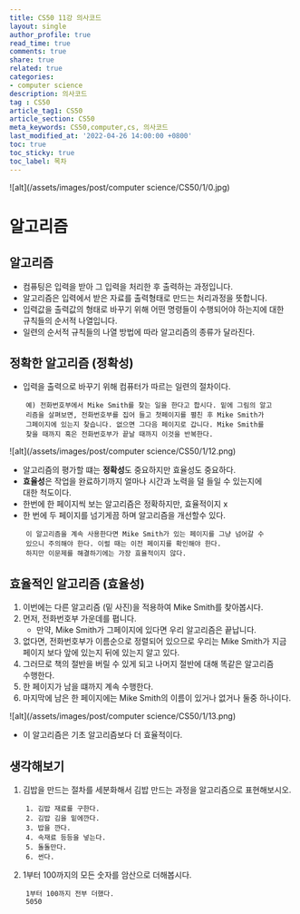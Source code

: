 ```yaml
---
title: CS50 11강 의사코드
layout: single
author_profile: true
read_time: true
comments: true
share: true
related: true
categories:
- computer science
description: 의사코드
tag : CS50
article_tag1: CS50
article_section: CS50
meta_keywords: CS50,computer,cs, 의사코드
last_modified_at: '2022-04-26 14:00:00 +0800'
toc: true
toc_sticky: true
toc_label: 목차
---
```


![alt](/assets/images/post/computer science/CS50/1/0.jpg)

알고리즘
=========

## 알고리즘

* 컴퓨팅은 입력을 받아 그 입력을 처리한 후 출력하는 과정입니다.
* 알고리즘은 입력에서 받은 자료를 출력형태로 만드는 처리과정을 뜻합니다.
* 입력값을 출력값의 형태로 바꾸기 위해 어떤 명령들이 수행되어야 하는지에 대한  
  규칙들의 순서적 나열입니다.
* 일련의 순서적 규칙들의 나열 방법에 따라 알고리즘의 종류가 달라진다.

## 정확한 알고리즘 (정확성)

* 입력을 출력으로 바꾸기 위해 컴퓨터가 따르는 일련의 절차이다.

```
    예) 전화번호부에서 Mike Smith를 찾는 일을 한다고 합시다. 밑에 그림의 알고
    리즘을 살펴보면, 전화번호부를 집어 들고 첫페이지를 펼친 후 Mike Smith가  
    그페이지에 있는지 찾습니다. 없으면 그다음 페이지로 갑니다. Mike Smith를
    찾을 때까지 혹은 전화번호부가 끝날 때까지 이것을 반복한다.
```

![alt](/assets/images/post/computer science/CS50/1/12.png)

* 알고리즘의 평가할 떄는 **정확성**도 중요하지만 효율성도 중요하다.
* **효율성**은 작업을 완료하기까지 얼마나 시간과 노력을 덜 들일 수 있는지에  
  대한 척도이다. 
* 한번에 한 페이지씩 보는 알고리즘은 정확하지만, 효율적이지 x
* 한 번에 두 페이지를 넘기게끔 하며 알고리즘을 개선할수 있다.

```
    이 알고리즘을 계속 사용한다면 Mike Smith가 있는 페이지를 그냥 넘어갈 수
    있으니 주의해야 한다. 이럴 때는 이전 페이지를 확인해야 한다.
    하지만 이문제를 해결하기에는 가장 효율적이지 않다.
```

## 효율적인 알고리즘 (효율성)

1. 이번에는 다른 알고리즘 (밑 사진)을 적용하여 Mike Smith를 찾아봅시다.
2. 먼저, 전화번호부 가운데를 폅니다.
    * 만약, Mike Smith가 그페이지에 있다면 우리 알고리즘은 끝납니다.
3. 없다면, 전화번호부가 이름순으로 정렬되어 있으므로 우리는 Mike Smith가 지금  
  페이지 보다 앞에 있는지 뒤에 있는지 알고 있다.
4. 그러므로 책의 절반을 버릴 수 있게 되고 나머지 절반에 대해 똑같은 알고리즘  
  수행한다.
5. 한 페이지가 남을 떄까지 계속 수행한다. 
6. 마지막에 남은 한 페이지에는 Mike Smith의 이름이 있거나 없거나 둘중 하나이다.

![alt](/assets/images/post/computer science/CS50/1/13.png)

* 이 알고리즘은 기초 알고리즘보다 더 효율적이다.

## 생각해보기

1. 김밥을 만드는 절차를 세분화해서 김밥 만드는 과정을 알고리즘으로 표현해보시오.

```
    1. 김밥 재료를 구한다.
    2. 김밥 김을 밑에깐다.
    3. 밥을 깐다.
    4. 속재료 등등을 넣는다.
    5. 돌돌만다.
    6. 썬다.
```

2. 1부터 100까지의 모든 숫자를 암산으로 더해봅시다.

```
    1부터 100까지 전부 더했다.
    5050
```
